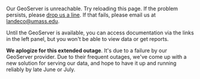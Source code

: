 Our GeoServer is unreachable. Try reloading this page. 
If the problem persists, please 
<a href="https://umassdsl.webgis1.com/hesk/index.php?a=add&category=5" target="_blank" rel="noopener noreferrer">
drop us a line</a>. If that fails, please email us at <a href="mailto:landeco@umass.edu">landeco@umass.edu</a>.

Until the GeoServer is available, you can access documentation via the links in the left panel, 
but you won't be able to view data or get reports.

**We aplogize for this extended outage**. It's due to a failure by our GeoServer provider. 
Due to their frequent outages, we've come up with a new solution for serving our data, and
hope to have it up and running reliably by late June or July.